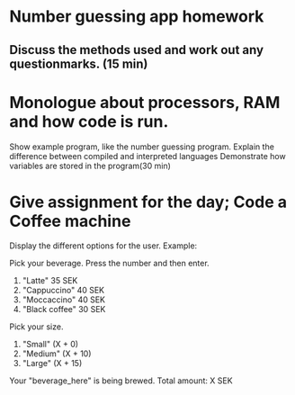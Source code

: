 

# Number guessing app homework

## Discuss the methods used and work out any questionmarks. (15 min)

# Monologue about processors, RAM and how code is run.
Show example program, like the number guessing program. 
Explain the difference between compiled and interpreted languages
Demonstrate how variables are stored in the program(30 min)

# Give assignment for the day; Code a Coffee machine

Display the different options for the user. 
Example:

Pick your beverage. Press the number and then enter.

1. "Latte" 35 SEK
2. "Cappuccino" 40 SEK
3. "Moccaccino" 40 SEK
4. "Black coffee" 30 SEK

Pick your size.

1. "Small" (X + 0)
2. "Medium" (X + 10)
3. "Large" (X + 15)

Your "beverage_here" is being brewed. Total amount: X SEK